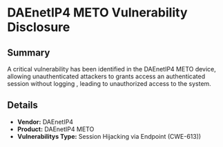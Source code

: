 # DAEnetIP4 METO Vulnerability Disclosure

## Summary

A critical vulnerability has been identified in the  DAEnetIP4 METO device, allowing unauthenticated attackers to grants access an authenticated session without logging , leading to unauthorized access to the system.

## Details

- **Vendor:** DAEnetIP4
- **Product:** DAEnetIP4 METO
- **Vulnerabilitys Type:**  Session Hijacking via  Endpoint  (CWE-613))
